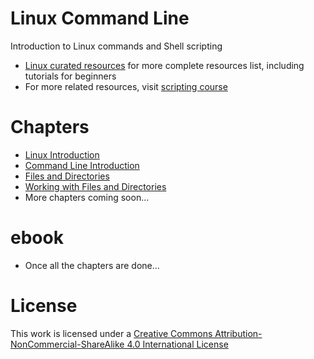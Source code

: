 # <a name="linux-command-line"></a>Linux Command Line

Introduction to Linux commands and Shell scripting

* [Linux curated resources](https://github.com/learnbyexample/scripting_course/blob/master/Linux_curated_resources.md) for more complete resources list, including tutorials for beginners
* For more related resources, visit [scripting course](https://github.com/learnbyexample/scripting_course)

# <a name="chapters"></a>Chapters

* [Linux Introduction](./Linux_Introduction.md)
* [Command Line Introduction](./Command_Line_Introduction.md)
* [Files and Directories](./Files_and_Directories.md)
* [Working with Files and Directories](./Working_with_Files_and_Directories.md)
* More chapters coming soon...
 
# <a name="ebook"></a>ebook

* Once all the chapters are done...


# <a name="license"></a>License
This work is licensed under a [Creative Commons Attribution-NonCommercial-ShareAlike 4.0 International License](https://creativecommons.org/licenses/by-nc-sa/4.0/)
